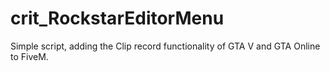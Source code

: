 # crit_RockstarEditorMenu
Simple script, adding the Clip record functionality of GTA V and GTA Online to FiveM.
